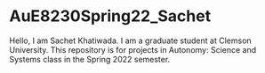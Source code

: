 # AuE8230Spring22_Sachet
Hello, I am Sachet Khatiwada. I am a graduate student at Clemson University.
This repository is for projects in Autonomy: Science and Systems class in the Spring 2022 semester.

